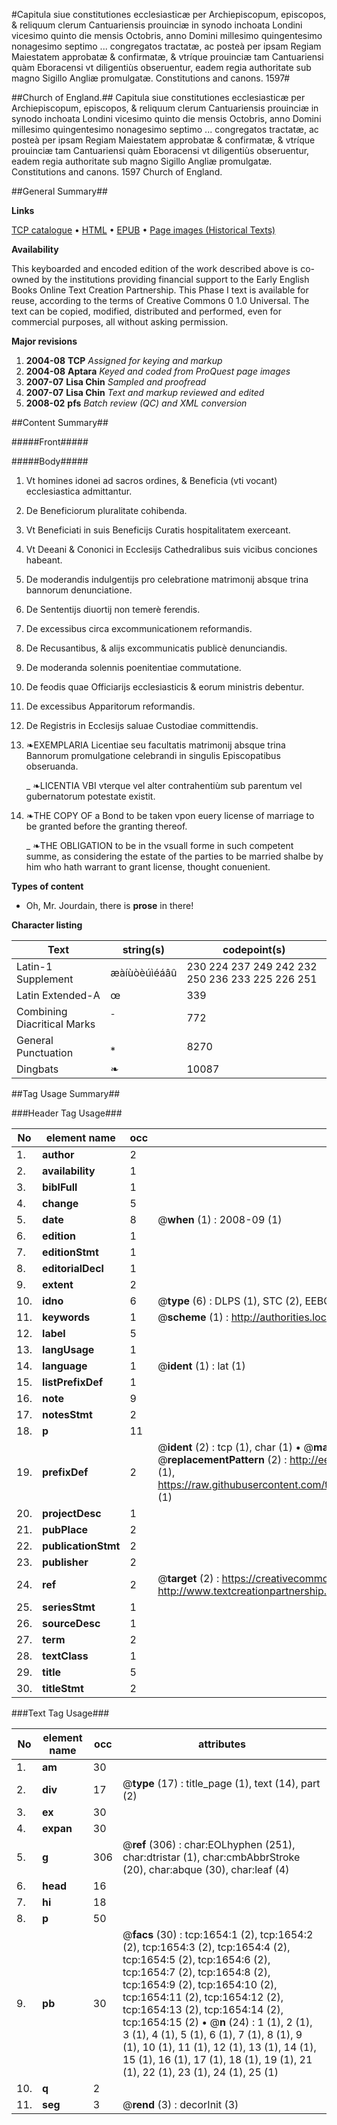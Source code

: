 #Capitula siue constitutiones ecclesiasticæ per Archiepiscopum, episcopos, & reliquum clerum Cantuariensis prouinciæ in synodo inchoata Londini vicesimo quinto die mensis Octobris, anno Domini millesimo quingentesimo nonagesimo septimo ... congregatos tractatæ, ac posteà per ipsam Regiam Maiestatem approbatæ & confirmatæ, & vtríque prouinciæ tam Cantuariensi quàm Eboracensi vt diligentiùs obseruentur, eadem regia authoritate sub magno Sigillo Angliæ promulgatæ. Constitutions and canons. 1597#

##Church of England.##
Capitula siue constitutiones ecclesiasticæ per Archiepiscopum, episcopos, & reliquum clerum Cantuariensis prouinciæ in synodo inchoata Londini vicesimo quinto die mensis Octobris, anno Domini millesimo quingentesimo nonagesimo septimo ... congregatos tractatæ, ac posteà per ipsam Regiam Maiestatem approbatæ & confirmatæ, & vtríque prouinciæ tam Cantuariensi quàm Eboracensi vt diligentiùs obseruentur, eadem regia authoritate sub magno Sigillo Angliæ promulgatæ.
Constitutions and canons. 1597
Church of England.

##General Summary##

**Links**

[TCP catalogue](http://www.ota.ox.ac.uk/tcp/)  • 
[HTML](http://tei.it.ox.ac.uk/tcp/Texts-HTML/free/A00/A00075.html)  • 
[EPUB](http://tei.it.ox.ac.uk/tcp/Texts-EPUB/free/A00/A00075.epub) • 
[Page images (Historical Texts)](https://data.historicaltexts.jisc.ac.uk/view?pubId=eebo-99837338e&pageId=eebo-99837338e-1654-1)

**Availability**

This keyboarded and encoded edition of the
	       work described above is co-owned by the institutions
	       providing financial support to the Early English Books
	       Online Text Creation Partnership. This Phase I text is
	       available for reuse, according to the terms of Creative
	       Commons 0 1.0 Universal. The text can be copied,
	       modified, distributed and performed, even for
	       commercial purposes, all without asking permission.

**Major revisions**

1. __2004-08__ __TCP__ *Assigned for keying and markup*
1. __2004-08__ __Aptara__ *Keyed and coded from ProQuest page images*
1. __2007-07__ __Lisa Chin__ *Sampled and proofread*
1. __2007-07__ __Lisa Chin__ *Text and markup reviewed and edited*
1. __2008-02__ __pfs__ *Batch review (QC) and XML conversion*

##Content Summary##

#####Front#####

#####Body#####

1. Vt homines idonei ad sacros ordines, & Beneficia
(vti vocant) ecclesiastica admittantur.

1. De Beneficiorum pluralitate cohibenda.

1. Vt Beneficiati in suis Beneficijs Curatis hospitalitatem
exerceant.

1. Vt Deeani & Cononici in Ecclesijs Cathedralibus
suis vicibus conciones habeant.

1. De moderandis indulgentijs pro celebratione matrimonij
absque trina bannorum denunciatione.

1. De Sententijs diuortij non temerè ferendis.

1. De excessibus circa excommunicationem reformandis.

1. De Recusantibus, & alijs excommunicatis publicè
denunciandis.

1. De moderanda solennis poenitentiae commutatione.

1. De feodis quae Officiarijs ecclesiasticis & eorum
ministris debentur.

1. De excessibus Apparitorum reformandis.

1. De Registris in Ecclesijs saluae Custodiae committendis.

1. ❧EXEMPLARIA
Licentiae seu facultatis
matrimonij absque trina Bannorum
promulgatione celebrandi in singulis
Episcopatibus obseruanda.

    _ ❧LICENTIA VBI
vterque vel alter contrahentiùm
sub parentum vel gubernatorum
potestate existit.

1. ❧THE COPY OF
a Bond to be taken vpon
euery license of marriage to be
granted before the granting thereof.

    _ ❧THE OBLIGATION
to be in the vsuall forme in such
competent summe, as considering the estate of
the parties to be married shalbe by him who hath
warrant to grant license, thought conuenient.

**Types of content**

  * Oh, Mr. Jourdain, there is **prose** in there!

**Character listing**


|Text|string(s)|codepoint(s)|
|---|---|---|
|Latin-1 Supplement|æàíùòèúìéáâû|230 224 237 249 242 232 250 236 233 225 226 251|
|Latin Extended-A|œ|339|
|Combining             Diacritical Marks|̄|772|
|General Punctuation|⁎|8270|
|Dingbats|❧|10087|

##Tag Usage Summary##

###Header Tag Usage###

|No|element name|occ|attributes|
|---|---|---|---|
|1.|__author__|2||
|2.|__availability__|1||
|3.|__biblFull__|1||
|4.|__change__|5||
|5.|__date__|8| @__when__ (1) : 2008-09 (1)|
|6.|__edition__|1||
|7.|__editionStmt__|1||
|8.|__editorialDecl__|1||
|9.|__extent__|2||
|10.|__idno__|6| @__type__ (6) : DLPS (1), STC (2), EEBO-CITATION (1), PROQUEST (1), VID (1)|
|11.|__keywords__|1| @__scheme__ (1) : http://authorities.loc.gov/ (1)|
|12.|__label__|5||
|13.|__langUsage__|1||
|14.|__language__|1| @__ident__ (1) : lat (1)|
|15.|__listPrefixDef__|1||
|16.|__note__|9||
|17.|__notesStmt__|2||
|18.|__p__|11||
|19.|__prefixDef__|2| @__ident__ (2) : tcp (1), char (1)  •  @__matchPattern__ (2) : ([0-9\-]+):([0-9IVX]+) (1), (.+) (1)  •  @__replacementPattern__ (2) : http://eebo.chadwyck.com/downloadtiff?vid=$1&page=$2 (1), https://raw.githubusercontent.com/textcreationpartnership/Texts/master/tcpchars.xml#$1 (1)|
|20.|__projectDesc__|1||
|21.|__pubPlace__|2||
|22.|__publicationStmt__|2||
|23.|__publisher__|2||
|24.|__ref__|2| @__target__ (2) : https://creativecommons.org/publicdomain/zero/1.0/ (1), http://www.textcreationpartnership.org/docs/. (1)|
|25.|__seriesStmt__|1||
|26.|__sourceDesc__|1||
|27.|__term__|2||
|28.|__textClass__|1||
|29.|__title__|5||
|30.|__titleStmt__|2||


###Text Tag Usage###

|No|element name|occ|attributes|
|---|---|---|---|
|1.|__am__|30||
|2.|__div__|17| @__type__ (17) : title_page (1), text (14), part (2)|
|3.|__ex__|30||
|4.|__expan__|30||
|5.|__g__|306| @__ref__ (306) : char:EOLhyphen (251), char:dtristar (1), char:cmbAbbrStroke (20), char:abque (30), char:leaf (4)|
|6.|__head__|16||
|7.|__hi__|18||
|8.|__p__|50||
|9.|__pb__|30| @__facs__ (30) : tcp:1654:1 (2), tcp:1654:2 (2), tcp:1654:3 (2), tcp:1654:4 (2), tcp:1654:5 (2), tcp:1654:6 (2), tcp:1654:7 (2), tcp:1654:8 (2), tcp:1654:9 (2), tcp:1654:10 (2), tcp:1654:11 (2), tcp:1654:12 (2), tcp:1654:13 (2), tcp:1654:14 (2), tcp:1654:15 (2)  •  @__n__ (24) : 1 (1), 2 (1), 3 (1), 4 (1), 5 (1), 6 (1), 7 (1), 8 (1), 9 (1), 10 (1), 11 (1), 12 (1), 13 (1), 14 (1), 15 (1), 16 (1), 17 (1), 18 (1), 19 (1), 21 (1), 22 (1), 23 (1), 24 (1), 25 (1)|
|10.|__q__|2||
|11.|__seg__|3| @__rend__ (3) : decorInit (3)|
